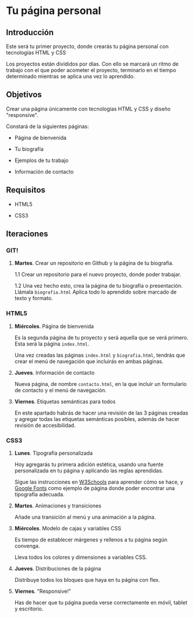 # Tu página personal #

## Introducción ##

Este será tu primer proyecto, donde crearás tu página personal con tecnologías HTML y CSS

Los proyectos están divididos por días. Con ello se marcará un ritmo de trabajo con el que poder acometer el proyecto, terminarlo en el tiempo determinado mientras se aplica una vez lo aprendido.

## Objetivos ##

Crear una página únicamente con tecnologías HTML y CSS y diseño "responsive".

Constará de la siguientes páginas:

- Página de bienvenida

- Tu biografía

- Ejemplos de tu trabajo

- Información de contacto

## Requisitos ##

- HTML5

- CSS3

## Iteraciones ##

### GIT! ###

1. **Martes**. Crear un repositorio en Github y la página de tu biografía.

    1.1 Crear un repositorio para el nuevo proyecto, donde poder trabajar.

    1.2 Una vez hecho esto, crea la página de tu biografía o presentación. Llámala `biografia.html` Aplica todo lo aprendido sobre marcado de texto y formato.

### HTML5 ###

1. **Miércoles**. Página de bienvenida

    Es la segunda página de tu proyecto y será aquella que se verá primero. Esta será la página `index.html`.

    Una vez creadas las páginas `index.html` y `biografia.html`, tendrás que crear el menú de navegación que incluirás en ambas páginas.

2. **Jueves**. Información de contacto

    Nueva página, de nombre `contacto.html`, en la que incluir un formulario de contacto y el menú de navegación.

3. **Viernes**. Etiquetas semánticas para todos

    En este apartado habrás de hacer una revisión de las 3 páginas creadas y agregar todas las etiquetas semánticas posibles, además de hacer revisión de accesibilidad.

### CSS3 ###

1. **Lunes**. Tipografía personalizada

    Hoy agregarás tu primera adición estética, usando una fuente personalizada en tu página y aplicando las reglas aprendidas.

    Sigue las instrucciones en [W3Schools](https://www.w3schools.com/howto/howto_google_fonts.asp) para aprender cómo se hace, y [Google Fonts](https://fonts.google.com) como ejemplo de página donde poder encontrar una tipografía adecuada.

2. **Martes**. Animaciones y transiciones

    Añade una transición al menú y una animación a la página.

3. **Miércoles**. Modelo de cajas y variables CSS

    Es tiempo de establecer márgenes y rellenos a tu página según convenga.

    Lleva todos los colores y dimensiones a variables CSS.

4. **Jueves**. Distribuciones de la página

    Distribuye todos los bloques que haya en tu página con flex.

5. **Viernes**. "Responsive!"

    Has de hacer que tu página pueda verse correctamente en móvil, tablet y escritorio.
